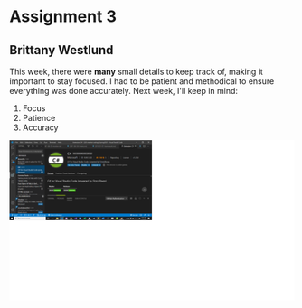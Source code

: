 # Assignment 3

## Brittany Westlund

This week, there were **many** small details to keep track of, making it important to stay focused. I had to be patient and methodical to ensure everything was done accurately. Next week, I'll keep in mind:

1. Focus
2. Patience
3. Accuracy

![Screenshot](images/screenshot-vscode.png)
